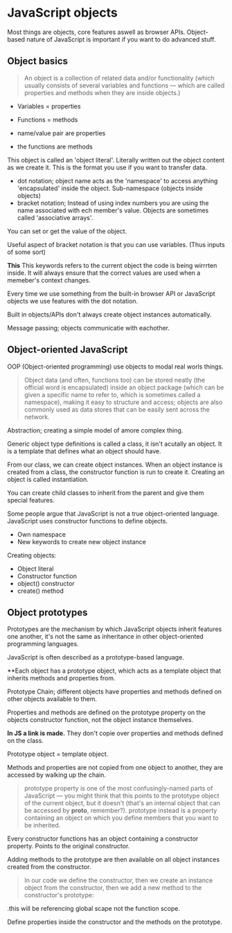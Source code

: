 # JavaScript objects

Most things are objects, core features aswell as browser APIs. Object-based nature of JavaScript is important if you want to do advanced stuff.

## Object basics

> An object is a collection of related data and/or functionality (which usually consists of several variables and functions — which are called properties and methods when they are inside objects.) 

* Variables = properties
* Functions = methods

* name/value pair are properties
* the functions are methods

This object is called an 'object literal'. Literally written out the object content as we create it. This is the format you use if you want to transfer data.

* dot notation; object name acts as the 'namespace' to  access anything 'encapsulated' inside the object. Sub-namespace (objects inside objects)
* bracket notation; Instead of using index numbers you are using the name associated with ech member's value. Objects are sometimes called 'associative arrays'.

You can set or get the value of the object.

Useful aspect of bracket notation is that you can use variables. (Thus inputs of some sort)

**This**
This keywords refers to the current object the code is being wirrrten inside. It will always ensure that the correct values are used when a memeber's context changes.

Every time we use something from the built-in browser API or JavaScript objects we use features with the dot notation.

Built in objects/APIs don't always create object instances automatically.

Message passing; objects communicatie with eachother.

## Object-oriented JavaScript

OOP (Object-oriented programming) use objects to modal real worls things. 

> Object data (and often, functions too) can be stored neatly (the official word is encapsulated) inside an object package (which can be given a specific name to refer to, which is sometimes called a namespace), making it easy to structure and access; objects are also commonly used as data stores that can be easily sent across the network.

Abstraction; creating a simple model of amore complex thing. 

Generic object type definitions is called a class, it isn't acutally an object. It is a template that defines what an object should have.

From our class, we can create object instances. When an object instance is created from a class, the constructor function is run to create it. Creating an object is called instantiation.

You can create child classes to inherit from the parent and give them special features.

Some people argue that JavaScript is not a true object-oriented language. JavaScript uses constructor functions to define objects.

* Own namespace
* New keywords to create new object instance

Creating objects:
* Object literal
* Constructor function
* object() constructor
* create() method

## Object prototypes
Prototypes are the mechanism by which JavaScript objects inherit features one another, it's not the same as inheritance in other object-oriented programming languages.

JavaScript is often described as a prototype-based language. 

**Each object has a prototype object, which acts as a template object that inherits methods and properties from.

 Prototype Chain; different objects have properties and methods defined on other objects available to them.

Properties and methods are defined on the prototype property on the objects constructor function, not the object instance themselves. 

**In JS a link is made.** They don't copie over properties and methods defined on the class.

Prototype object = template object. 

Methods and properties are not copied from one object to another, they are accessed by walking up the chain.

> prototype property is one of the most confusingly-named parts of JavaScript — you might think that this points to the prototype object of the current object, but it doesn't (that's an internal object that can be accessed by __proto__, remember?). prototype instead is a property containing an object on which you define members that you want to be inherited.

Every constructor functions has an object containing a constructor property. Points to the original constructor.

Adding methods to the prototype are then available on all object instances created from the constructor.

> In our code we define the constructor, then we create an instance object from the constructor, then we add a new method to the constructor's prototype:

.this will be referencing global scape not the function scope.

Define properties inside the constructor and the methods on the prototype.